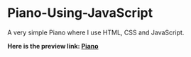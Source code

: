 # Piano-Using-JavaScript

A very simple Piano where I use HTML, CSS and JavaScript.

**Here is the preview link: [Piano](https://sneherador.github.io/Piano-Using-JavaScript/)**
